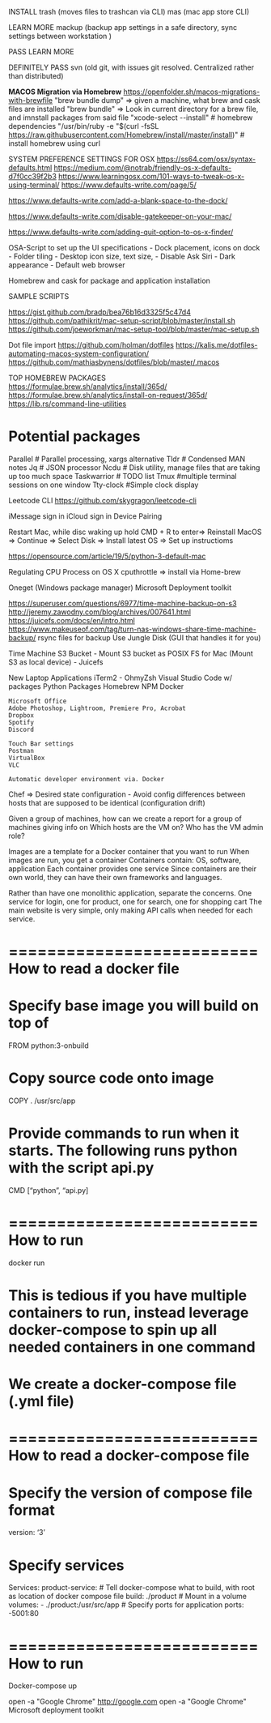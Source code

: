 INSTALL
trash (moves files to trashcan via CLI)
mas (mac app store CLI)

LEARN MORE
mackup (backup app settings in a safe directory, sync settings between workstation )


PASS LEARN MORE


DEFINITELY PASS 
svn (old git, with issues git resolved. Centralized rather than distributed)


**MACOS Migration via Homebrew**
https://openfolder.sh/macos-migrations-with-brewfile
"brew bundle dump" => given a machine, what brew and cask files are installed
"brew bundle" => Look in current directory for a brew file, and imnstall packages from said file
"xcode-select --install" # homebrew dependencies
"/usr/bin/ruby -e "$(curl -fsSL https://raw.githubusercontent.com/Homebrew/install/master/install)" # install homebrew using curl


SYSTEM PREFERENCE SETTINGS FOR OSX
https://ss64.com/osx/syntax-defaults.html
https://medium.com/@notrab/friendly-os-x-defaults-d7f0cc39f2b3
https://www.learningosx.com/101-ways-to-tweak-os-x-using-terminal/
https://www.defaults-write.com/page/5/


https://www.defaults-write.com/add-a-blank-space-to-the-dock/

https://www.defaults-write.com/disable-gatekeeper-on-your-mac/

https://www.defaults-write.com/adding-quit-option-to-os-x-finder/


OSA-Script to set up the UI specifications
	- Dock placement, icons on dock
	- Folder tiling
	- Desktop icon size, text size, 
	- Disable Ask Siri
	- Dark appearance
	- Default web browser

Homebrew and cask for package and application installation


SAMPLE SCRIPTS

https://gist.github.com/bradp/bea76b16d3325f5c47d4
https://github.com/pathikrit/mac-setup-script/blob/master/install.sh
https://github.com/joeworkman/mac-setup-tool/blob/master/mac-setup.sh

Dot file import
https://github.com/holman/dotfiles
https://kalis.me/dotfiles-automating-macos-system-configuration/
https://github.com/mathiasbynens/dotfiles/blob/master/.macos



TOP HOMEBREW PACKAGES
https://formulae.brew.sh/analytics/install/365d/
https://formulae.brew.sh/analytics/install-on-request/365d/
https://lib.rs/command-line-utilities



Potential packages
==================
Parallel # Parallel processing, xargs alternative
Tldr # Condensed MAN notes 
Jq # JSON processor
Ncdu # Disk utility, manage files that are taking up too much space
Taskwarrior # TODO list
Tmux #multiple terminal sessions on one window
Tty-clock #Simple clock display


Leetcode CLI
https://github.com/skygragon/leetcode-cli



iMessage sign in
iCloud sign in
Device Pairing

Restart Mac, while disc waking up hold CMD + R  to enter=> Reinstall MacOS => Continue => Select Disk => Install latest OS => Set up instructioms


https://opensource.com/article/19/5/python-3-default-mac


Regulating CPU Process on OS X
	cputhrottle => install via Home-brew

Oneget (Windows package manager)
Microsoft Deployment toolkit

https://superuser.com/questions/6977/time-machine-backup-on-s3
http://jeremy.zawodny.com/blog/archives/007641.html
https://juicefs.com/docs/en/intro.html
https://www.makeuseof.com/tag/turn-nas-windows-share-time-machine-backup/
rsync files for backup
Use Jungle Disk (GUI that handles it for you)


Time Machine S3 Bucket 
	- Mount S3 bucket as POSIX FS for Mac (Mount S3 as local device)
	- Juicefs


New Laptop Applications
	iTerm2
		- OhmyZsh
	Visual Studio Code w/ packages
	Python Packages 
	Homebrew
	NPM
	Docker

	Microsoft Office
	Adobe Photoshop, Lightroom, Premiere Pro, Acrobat
	Dropbox
	Spotify 
	Discord

	Touch Bar settings
	Postman
	VirtualBox
	VLC

	Automatic developer environment via. Docker



Chef => Desired state configuration
	- Avoid config differences between hosts that are supposed to be identical (configuration drift)

Given a group of machines, how can we create a report for a group of machines giving info on
	Which hosts are the VM on?
	Who has the VM admin role?


Images are a template for a Docker container that you want to run
	When images are run, you get a container
	Containers contain: OS, software, application
	Each container provides one service
	Since containers are their own world, they can have their own frameworks and languages.

Rather than have one monolithic application, separate the concerns.
	One service for login, one for product, one for search, one for shopping cart
	The main website is very simple, only making API calls when needed for each service.



==========================
How to read a docker file 
==========================

# Specify base image you will build on top of
FROM python:3-onbuild	

# Copy source code onto image
COPY . /usr/src/app

# Provide commands to run when it starts. The following runs python with the script api.py
CMD [“python”, “api.py]


==========================
How to run
==========================
docker run

# This is tedious if you have multiple containers to run, instead leverage docker-compose to spin up all needed containers in one command

# We create a docker-compose file (.yml file)


==========================
How to read a docker-compose file
==========================
# Specify the version of compose file format
version: ‘3’

# Specify services
Services: 
	product-service:
		# Tell docker-compose what to build, with root as location of docker compose file
		build: ./product
		# Mount in a volume
		volumes:
			- ./product:/usr/src/app
		# Specify ports for application
		ports: 
			-5001:80

==========================
How to run
==========================
Docker-compose up

open -a "Google Chrome" http://google.com
open -a "Google Chrome"
 
Microsoft deployment toolkit
